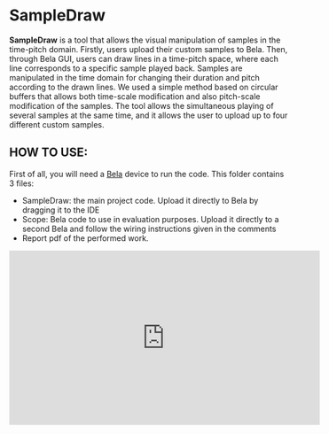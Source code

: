 # SampleDraw
**SampleDraw** is  a tool that allows the visual manipulation of samples in the time-pitch domain. Firstly, users upload their custom samples to Bela. Then, through Bela GUI, users can draw lines in a time-pitch space, where each line corresponds to a specific sample played back. Samples are manipulated in the time domain for changing their duration and pitch according to the drawn lines. We used a simple method based on circular buffers that allows both time-scale modification and also pitch-scale modification of the samples. The tool allows the simultaneous playing of several samples at the same time, and it allows the user to upload up to four different custom samples.

## HOW TO USE:
First of all, you will need a [Bela](https://bela.io/) device to run the code. 
This folder contains 3 files:

- SampleDraw: the main project code. Upload it directly to Bela by dragging it to the IDE
- Scope: Bela code to use in evaluation purposes. Upload it directly to a second Bela and follow the wiring instructions given in the comments
- Report pdf of the performed work. 


<iframe width="560" height="315" src="https://www.youtube.com/embed/rYJYrSkfZ-g" frameborder="0" allow="accelerometer; autoplay; encrypted-media; gyroscope; picture-in-picture" allowfullscreen></iframe>
